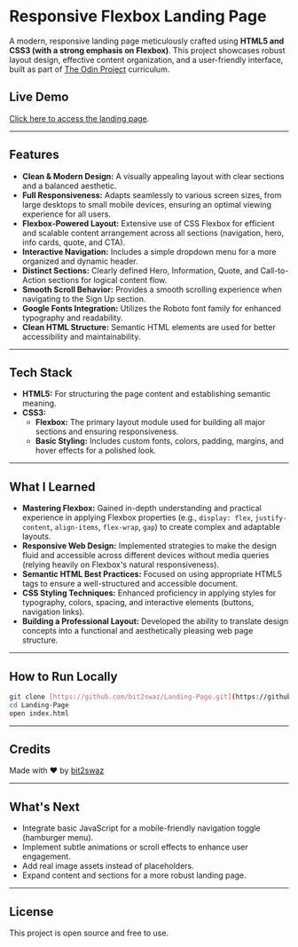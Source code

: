 # Responsive Flexbox Landing Page

A modern, responsive landing page meticulously crafted using **HTML5 and CSS3 (with a strong emphasis on Flexbox)**. This project showcases robust layout design, effective content organization, and a user-friendly interface, built as part of [The Odin Project](https://www.theodinproject.com) curriculum.

## Live Demo
[Click here to access the landing page](https://bit2swaz.github.io/flexbox-landing-page/).

---

## Features
- **Clean & Modern Design:** A visually appealing layout with clear sections and a balanced aesthetic.
- **Full Responsiveness:** Adapts seamlessly to various screen sizes, from large desktops to small mobile devices, ensuring an optimal viewing experience for all users.
- **Flexbox-Powered Layout:** Extensive use of CSS Flexbox for efficient and scalable content arrangement across all sections (navigation, hero, info cards, quote, and CTA).
- **Interactive Navigation:** Includes a simple dropdown menu for a more organized and dynamic header.
- **Distinct Sections:** Clearly defined Hero, Information, Quote, and Call-to-Action sections for logical content flow.
- **Smooth Scroll Behavior:** Provides a smooth scrolling experience when navigating to the Sign Up section.
- **Google Fonts Integration:** Utilizes the Roboto font family for enhanced typography and readability.
- **Clean HTML Structure:** Semantic HTML elements are used for better accessibility and maintainability.

---

## Tech Stack
- **HTML5:** For structuring the page content and establishing semantic meaning.
- **CSS3:**
    - **Flexbox:** The primary layout module used for building all major sections and ensuring responsiveness.
    - **Basic Styling:** Includes custom fonts, colors, padding, margins, and hover effects for a polished look.

---

## What I Learned
- **Mastering Flexbox:** Gained in-depth understanding and practical experience in applying Flexbox properties (e.g., `display: flex`, `justify-content`, `align-items`, `flex-wrap`, `gap`) to create complex and adaptable layouts.
- **Responsive Web Design:** Implemented strategies to make the design fluid and accessible across different devices without media queries (relying heavily on Flexbox's natural responsiveness).
- **Semantic HTML Best Practices:** Focused on using appropriate HTML5 tags to ensure a well-structured and accessible document.
- **CSS Styling Techniques:** Enhanced proficiency in applying styles for typography, colors, spacing, and interactive elements (buttons, navigation links).
- **Building a Professional Layout:** Developed the ability to translate design concepts into a functional and aesthetically pleasing web page structure.

---

## How to Run Locally
```bash
git clone [https://github.com/bit2swaz/Landing-Page.git](https://github.com/bit2swaz/Landing-Page.git)
cd Landing-Page
open index.html
```
---

## Credits
Made with ❤️ by [bit2swaz](https://github.com/bit2swaz)

---

## What's Next
- Integrate basic JavaScript for a mobile-friendly navigation toggle (hamburger menu).
- Implement subtle animations or scroll effects to enhance user engagement.
- Add real image assets instead of placeholders.
- Expand content and sections for a more robust landing page.

---

## License
This project is open source and free to use.